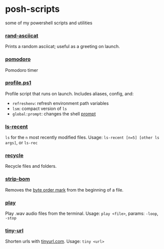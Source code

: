 # posh-scripts
some of my powershell scripts and utilities

### [rand-asciicat](https://github.com/dulldesk/rand-asciicat)

Prints a random asciicat; useful as a greeting on launch.

### [pomodoro](https://gist.github.com/dulldesk/95060d14da1238d6eed9676b8d215d24)

Pomodoro timer

### [profile.ps1](./Microsoft.PowerShell_profile.ps1)

Profile script that runs on launch. Includes aliases, config, and:
* `refreshenv`: refresh environment path variables
* `lsm`: compact version of `ls`
* `global:prompt`: changes the shell [prompt](https://learn.microsoft.com/en-us/powershell/module/microsoft.powershell.core/about/about_prompts)


### [ls-recent](./ls-recent.ps1)

`ls` for the `n` most recently modified files. Usage: `ls-recent [n=5] [other ls args]`, or `ls-rec`

### [recycle](./recycle.ps1)

Recycle files and folders.

### [strip-bom](./strip-bom.ps1)

Removes the [byte order mark](https://en.wikipedia.org/wiki/Byte_order_mark) from the beginning of a file.

### [play](./play.ps1)

Play .wav audio files from the terminal. Usage: `play <file>`, params: `-loop`, `-stop`

### [tiny-url](./tiny-url.ps1)

Shorten urls with [tinyurl.com](https://tinyurl.com/). Usage: `tiny <url>`
